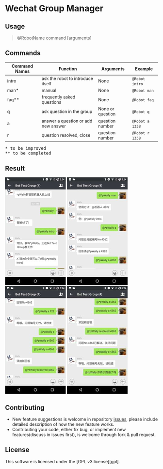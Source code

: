 # Wechat Group Manager

## Usage
> @RobotName command [arguments]

## Commands

| Command Names | Function                            | Arguments        | Example         |
|---------------|-------------------------------------|------------------|-----------------|
| intro         | ask the robot to introduce itself   | None             | `@Robot intro`  |
| man*          | manual                              | None            | `@Robot man`    |
| faq**         | frequently asked questions          | None             | `@Robot faq`    |
| q             | ask question in the group           | None or question | `@Robot q`      |
| a             | answer a question or add new answer | question number  | `@Robot a 1338` |
| r             | question resolved, close            | question number  | `@Robot r 1338` |
<pre>
* to be improved
** to be completed
</pre>

## Result
![Result Screenshot 1](./img/result1.jpg)
![Result Screenshot 2](./img/result2.jpg)
![Result Screenshot 3](./img/result3.jpg)
![Result Screenshot 4](./img/result4.jpg)

## Contributing
  * New feature suggestions is welcome in repository [issues](https://github.com/WallyYang/WechatGroupManager/issues), please include detailed description of how the new feature works.
  * Contributing your code, either fix bug, or implement new features(discuss in issues first), is welcome through fork & pull request.

## License
This software is licensed under the [GPL v3 license][gpl].
